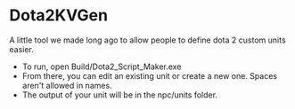 # Dota2KVGen
A little tool we made long ago to allow people to define dota 2 custom units easier.

- To run, open Build/Dota2_Script_Maker.exe
- From there, you can edit an existing unit or create a new one. Spaces aren't allowed in names.
- The output of your unit will be in the npc/units folder.
